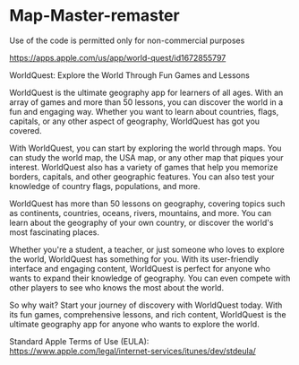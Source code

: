 # Map-Master-remaster
Use of the code is permitted only for non-commercial purposes

https://apps.apple.com/us/app/world-quest/id1672855797

WorldQuest: Explore the World Through Fun Games and Lessons

WorldQuest is the ultimate geography app for learners of all ages. With an array of games and more than 50 lessons, you can discover the world in a fun and engaging way. Whether you want to learn about countries, flags, capitals, or any other aspect of geography, WorldQuest has got you covered.

With WorldQuest, you can start by exploring the world through maps. You can study the world map, the USA map, or any other map that piques your interest. WorldQuest also has a variety of games that help you memorize borders, capitals, and other geographic features. You can also test your knowledge of country flags, populations, and more.

WorldQuest has more than 50 lessons on geography, covering topics such as continents, countries, oceans, rivers, mountains, and more. You can learn about the geography of your own country, or discover the world's most fascinating places.

Whether you're a student, a teacher, or just someone who loves to explore the world, WorldQuest has something for you. With its user-friendly interface and engaging content, WorldQuest is perfect for anyone who wants to expand their knowledge of geography. You can even compete with other players to see who knows the most about the world.

So why wait? Start your journey of discovery with WorldQuest today. With its fun games, comprehensive lessons, and rich content, WorldQuest is the ultimate geography app for anyone who wants to explore the world.

Standard Apple Terms of Use (EULA): https://www.apple.com/legal/internet-services/itunes/dev/stdeula/
